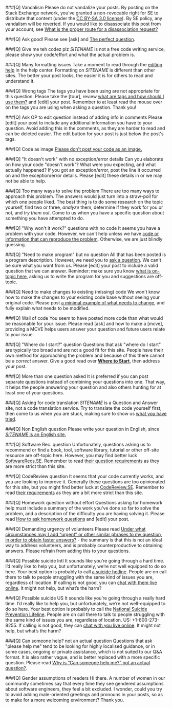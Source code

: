 ###[Q] Vandalism
Please do not vandalize your posts.  By posting on the Stack Exchange network, you've granted a non-revocable right for SE to distribute that content (under the [CC BY-SA 3.0 license](https://creativecommons.org/licenses/by-sa/3.0/)).  By SE policy, any vandalism will be reverted.  If you would like to disassociate this post from your account, see [What is the proper route for a disassociation request?](https://meta.stackoverflow.com/q/323395)

###[Q] Ask good!
Please see [ask] and [The perfect question](http://codeblog.jonskeet.uk/2010/08/29/writing-the-perfect-question/).

###[Q] Give me teh codez plz
$SITENAME$ is not a free code writing service, please show your code/effort and what the actual problem is.

###[Q] Many formatting issues
Take a moment to read through the [editing help](//$SITEURL$/editing-help) in the help center. Formatting on $SITENAME$ is different than other sites. The better your post looks, the easier it is for others to read and understand it.

###[Q] Wrong tags
The tags you have been using are not appropriate for this question. Please take the [tour], review [what are tags and how should I use them?](//$SITEURL$/help/tagging) and [edit] your post. Remember to at least read the mouse over on the tags you are using when asking a question. Thank you!

###[Q] Ask OP to edit question instead of adding info in comments
Please [edit] your post to include any additional information you have to your question. Avoid adding this in the comments, as they are harder to read and can be deleted easier. The edit button for your post is just below the post's tags.

###[Q] Code as image
[Please don't post your code as an image.](//meta.stackoverflow.com/q/285551)

###[Q] "It doesn't work" with no exception/error details
Can you elaborate on how your code "doesn't work"? What were you expecting, and what actually happened? If you got an exception/error, post the line it occurred on and the exception/error details. Please [edit] these details in or we may not be able to help.

###[Q] Too many ways to solve the problem
There are too many ways to approach this problem. The answers would just turn into a straw-poll for which one people liked. The best thing is to do some research on the topic yourself, find two or three, _analyze_ them, determine if they work for you or not, and _try them out_. Come to us when you have a specific question about something you have attempted to do.

###[Q] "Why won't it work?" questions with no code
It seems you have a problem with your code. However, we can't help unless we have [code or information that can reproduce the problem](//$SITEURL$/help/mcve). Otherwise, we are just blindly guessing.

###[Q] "Need to make program" but no question
All that has been posted is a program description. However, we need you to [ask a question](//$SITEURL$/help/how-to-ask). We can't be sure what you want from us. Please [edit] your post to include a valid question that we can answer. Reminder: make sure you know [what is on-topic here](//$SITEURL$/help/on-topic), asking us to write the program for you and suggestions are off-topic.

###[Q] Need to make changes to existing (missing) code
We won't know how to make the changes to your existing code base without seeing your original code. Please post [a minimal example of what needs to change](//$SITEURL$/help/mcve), and fully explain what needs to be modified.

###[Q] Wall of code
You seem to have posted more code than what would be reasonable for your issue. Please read [ask] and how to make a [mcve], providing a MCVE helps users answer your question and future users relate to your issue.

###[Q] "Where do I start?" question
Questions that ask "where do I start" are typically too broad and are not a good fit for this site. People have their own method for approaching the problem and because of this there cannot be a _correct_ answer. Give a good read over [**Where to Start**](https://softwareengineering.meta.stackexchange.com/questions/6366/where-to-start/6367#6367), then address your post.

###[Q] More than one question asked
It is preferred if you can post separate questions instead of combining your questions into one. That way, it helps the people answering your question and also others hunting for at least one of your questions.

###[Q] Asking for code translation
$SITENAME$ is a Question and Answer site, not a code translation service. Try to translate the code yourself first, then come to us when you are stuck, making sure to show us [what you have tried](//$SITEURL$/help/mcve).

###[Q] Non English question
Please write your question in English, since [$SITENAME$ is an English site.](//meta.stackexchange.com/q/13676)

###[Q] Software Rec. question
Unfortunately, questions asking us to recommend or find a book, tool, software library, tutorial or other off-site resource are off-topic here. However, you may find better luck [SoftwareRecs.SE](//softwarerecs.stackexchange.com/tour). Remember to read [their question requirements](//softwarerecs.stackexchange.com/help/on-topic) as they are more strict than this site.

###[Q] CodeReview question
It seems that your code currently works, and you are looking to improve it. Generally these questions are too opinionated for this site, but you might find better luck at [CodeReview.SE](//codereview.stackexchange.com/tour). Remember to read [their requirements](//codereview.stackexchange.com/help/on-topic) as they are a bit more strict than this site.

###[Q] Homework question without effort
Questions asking for homework help must include a summary of the work you've done so far to solve the problem, and a description of the difficulty you are having solving it. Please read [How to ask homework questions](//meta.stackoverflow.com/questions/334822/how-do-i-ask-and-answer-homework-questions) and [edit] your post.

###[Q] Demanding urgency of volunteers
Please read [Under what circumstances may I add “urgent” or other similar phrases to my question, in order to obtain faster answers?](//meta.stackoverflow.com/q/326569) - the summary is that this is not an ideal way to address volunteers, and is probably counterproductive to obtaining answers. Please refrain from adding this to your questions.

###[Q] Possible suicide Intl
It sounds like you’re going through a hard time. I’d really like to help you, but unfortunately, we’re not well equipped to do so here. Your best option is probably to call [a suicide hotline](//suicide.org/international-suicide-hotlines.html). People are on call there to talk to people struggling with the same kind of issues you are, regardless of location. If calling is not good, you can [chat with them live online](//suicidepreventionlifeline.org/GetHelp/LifelineChat.aspx). It might not help, but what’s the harm?

###[Q] Possible suicide US
It sounds like you’re going through a really hard time. I’d really like to help you, but unfortunately, we’re not well-equipped to do so here. Your best option is probably to call the [National Suicide Prevention Lifeline](//suicidepreventionlifeline.org/). People are on call there to talk to people struggling with the same kind of issues you are, regardless of location. US: +1-800-273-8255. If calling is not good, they can [chat with you live online](http://suicidepreventionlifeline.org/GetHelp/LifelineChat.aspx). It might not help, but what’s the harm?

###[Q] Can someone help? not an actual question
Questions that ask "please help me" tend to be looking for highly localised guidance, or in some cases, ongoing or private assistance, which is not suited to our Q&A format. It is also rather vague, and is better replaced with a more specific question. Please read [Why is “Can someone help me?” not an actual question?](//meta.stackoverflow.com/questions/284236/why-is-can-someone-help-me-not-an-actual-question).

###[Q] Gender assumptions of readers
Hi there. A number of women in our community sometimes say that every time they see gendered assumptions about software engineers, they feel a bit excluded. I wonder, could you try to avoid adding male-oriented greetings and pronouns in your posts, so as to make for a more welcoming environment? Thank you.

